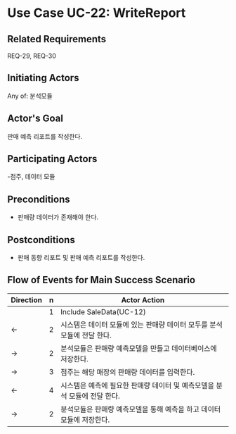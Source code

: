 # Use Case UC-22: WriteReport

## **Related Requirements**
REQ-29, REQ-30 


## **Initiating Actors**

Any of: 분석모듈

## **Actor's Goal**
판매 예측 리포트를 작성한다.


## **Participating Actors**
-점주, 데이터 모듈

## **Preconditions**

- 판매량 데이터가 존재해야 한다.

## **Postconditions**

- 판매 동향 리포트 및 판매 예측 리포트를 작성한다.

## Flow of Events for Main Success Scenario
| Direction | n    | Actor Action                                                 |
| --------- | ---- | ------------------------------------------------------------ |
|           | 1    | Include SaleData(UC-12) |
| ←         | 2    | 시스템은 데이터 모듈에 있는 판매량 데이터 모두를 분석모듈에 전달 한다. |
| →         | 2    | 분석모듈은 판매량 예측모델을 만들고 데이터베이스에 저장한다. |
| →         | 3    | 점주는 해당 매장의 판매량 데이터를 입력한다.                 |
| ←         | 4    | 시스템은 예측에 필요한 판매량 데이터 및 예측모델을 분석 모듈에 전달 한다. |
| →         | 2    | 분석모듈은 판매량 예측모델을 통해 예측을 하고 데이터 모듈에 저장한다. |
